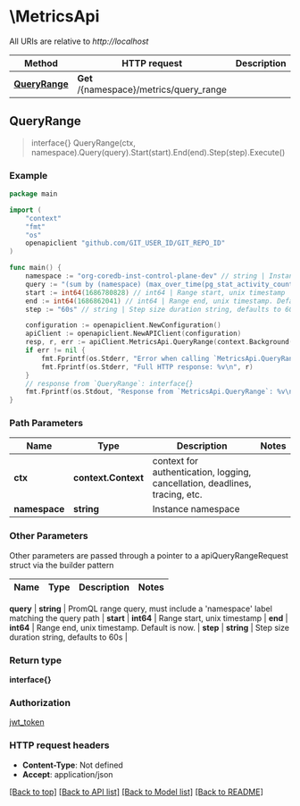 # \MetricsApi

All URIs are relative to *http://localhost*

Method | HTTP request | Description
------------- | ------------- | -------------
[**QueryRange**](MetricsApi.md#QueryRange) | **Get** /{namespace}/metrics/query_range | 



## QueryRange

> interface{} QueryRange(ctx, namespace).Query(query).Start(start).End(end).Step(step).Execute()



### Example

```go
package main

import (
    "context"
    "fmt"
    "os"
    openapiclient "github.com/GIT_USER_ID/GIT_REPO_ID"
)

func main() {
    namespace := "org-coredb-inst-control-plane-dev" // string | Instance namespace
    query := "(sum by (namespace) (max_over_time(pg_stat_activity_count{namespace="org-coredb-inst-control-plane-dev"}[1h])))" // string | PromQL range query, must include a 'namespace' label matching the query path
    start := int64(1686780828) // int64 | Range start, unix timestamp
    end := int64(1686862041) // int64 | Range end, unix timestamp. Default is now. (optional)
    step := "60s" // string | Step size duration string, defaults to 60s (optional)

    configuration := openapiclient.NewConfiguration()
    apiClient := openapiclient.NewAPIClient(configuration)
    resp, r, err := apiClient.MetricsApi.QueryRange(context.Background(), namespace).Query(query).Start(start).End(end).Step(step).Execute()
    if err != nil {
        fmt.Fprintf(os.Stderr, "Error when calling `MetricsApi.QueryRange``: %v\n", err)
        fmt.Fprintf(os.Stderr, "Full HTTP response: %v\n", r)
    }
    // response from `QueryRange`: interface{}
    fmt.Fprintf(os.Stdout, "Response from `MetricsApi.QueryRange`: %v\n", resp)
}
```

### Path Parameters


Name | Type | Description  | Notes
------------- | ------------- | ------------- | -------------
**ctx** | **context.Context** | context for authentication, logging, cancellation, deadlines, tracing, etc.
**namespace** | **string** | Instance namespace | 

### Other Parameters

Other parameters are passed through a pointer to a apiQueryRangeRequest struct via the builder pattern


Name | Type | Description  | Notes
------------- | ------------- | ------------- | -------------

 **query** | **string** | PromQL range query, must include a &#39;namespace&#39; label matching the query path | 
 **start** | **int64** | Range start, unix timestamp | 
 **end** | **int64** | Range end, unix timestamp. Default is now. | 
 **step** | **string** | Step size duration string, defaults to 60s | 

### Return type

**interface{}**

### Authorization

[jwt_token](../README.md#jwt_token)

### HTTP request headers

- **Content-Type**: Not defined
- **Accept**: application/json

[[Back to top]](#) [[Back to API list]](../README.md#documentation-for-api-endpoints)
[[Back to Model list]](../README.md#documentation-for-models)
[[Back to README]](../README.md)

